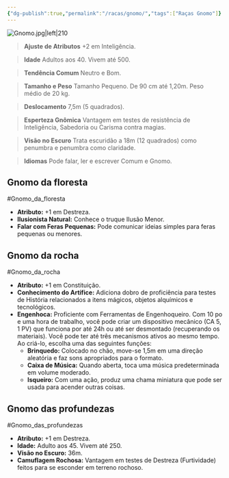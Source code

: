 ```yaml
---
{"dg-publish":true,"permalink":"/racas/gnomo/","tags":["Raças Gnomo"]}
---
```



![Gnomo.jpg|left|210](/img/user/Arquivos/Gnomo.jpg)

> **Ajuste de Atributos**
> +2 em Inteligência.  

> **Idade**
> Adultos aos 40. Vivem até 500.  

> **Tendência Comum**
> Neutro e Bom.  

> **Tamanho e Peso**
> Tamanho Pequeno. De 90 cm até 1,20m. Peso médio de 20 kg.  

> **Deslocamento**
> 7,5m (5 quadrados).  

> **Esperteza Gnômica**
> Vantagem em testes de resistência de Inteligência, Sabedoria ou Carisma contra magias.  

> **Visão no Escuro**
> Trata escuridão a 18m (12 quadrados) como penumbra e penumbra como claridade.  

> **Idiomas**
> Pode falar, ler e escrever Comum e Gnomo.

## Gnomo da floresta
#Gnomo_da_floresta
- **Atributo:** +1 em Destreza.  
- **Ilusionista Natural:** Conhece o truque Ilusão Menor.  
- **Falar com Feras Pequenas:** Pode comunicar ideias simples para feras pequenas ou menores.

## Gnomo da rocha
#Gnomo_da_rocha
- **Atributo:** +1 em Constituição.  
- **Conhecimento do Artífice:** Adiciona dobro de proficiência para testes de História relacionados a itens mágicos, objetos alquímicos e tecnológicos.  
- **Engenhoca:** Proficiente com Ferramentas de Engenhoqueiro. Com 10 po e uma hora de trabalho, você pode criar um dispositivo mecânico (CA 5, 1 PV) que funciona por até 24h ou até ser desmontado (recuperando os materiais). Você pode ter até três mecanismos ativos ao mesmo tempo. Ao criá-lo, escolha uma das seguintes funções:
	- **Brinquedo:** Colocado no chão, move-se 1,5m em uma direção aleatória e faz sons apropriados para o formato.
	- **Caixa de Música:** Quando aberta, toca uma música predeterminada em volume moderado.
	- **Isqueiro:** Com uma ação, produz uma chama miniatura que pode ser usada para acender outras coisas.

## Gnomo das profundezas
#Gnomo_das_profundezas
- **Atributo:** +1 em Destreza.  
- **Idade:** Adulto aos 45. Vivem até 250.  
- **Visão no Escuro:** 36m.  
- **Camuflagem Rochosa:** Vantagem em testes de Destreza (Furtividade) feitos para se esconder em terreno rochoso.